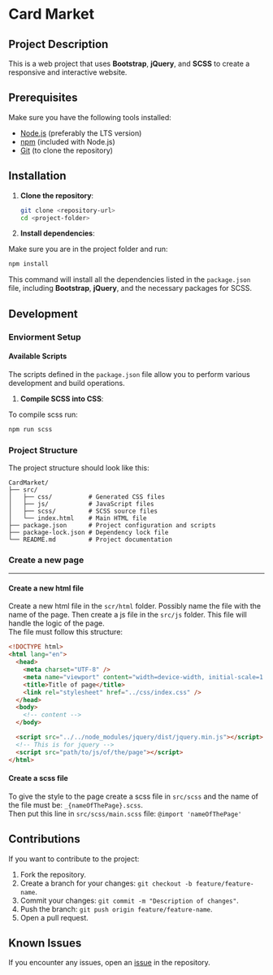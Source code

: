 # Card Market

## Project Description

This is a web project that uses **Bootstrap**, **jQuery**, and **SCSS** to create a responsive and interactive website.

## Prerequisites

Make sure you have the following tools installed:

- [Node.js](https://nodejs.org/) (preferably the LTS version)
- [npm](https://www.npmjs.com/) (included with Node.js)
- [Git](https://git-scm.com/) (to clone the repository)

## Installation

1. **Clone the repository**:

   ```bash
   git clone <repository-url>
   cd <project-folder>
   ```

2. **Install dependencies**:

Make sure you are in the project folder and run:

```bash
npm install
```

This command will install all the dependencies listed in the `package.json` file, including **Bootstrap**, **jQuery**, and the necessary packages for SCSS.

## Development

### Enviorment Setup

#### Available Scripts

The scripts defined in the `package.json` file allow you to perform various development and build operations.

1. **Compile SCSS into CSS**:

To compile scss run:

```bash
npm run scss
```

### Project Structure

The project structure should look like this:

```text
CardMarket/
├── src/
│   ├── css/          # Generated CSS files
│   ├── js/           # JavaScript files
│   ├── scss/         # SCSS source files
│   └── index.html    # Main HTML file
├── package.json      # Project configuration and scripts
├── package-lock.json # Dependency lock file
└── README.md         # Project documentation
```

### Create a new page
---

#### Create a new html file

Create a new html file in the `scr/html` folder. Possibly name the file with the name of the page.
Then create a js file in the `src/js` folder. This file will handle the logic of the page.
<br>
The file must follow this structure:

```html
<!DOCTYPE html>
<html lang="en">
  <head>
    <meta charset="UTF-8" />
    <meta name="viewport" content="width=device-width, initial-scale=1.0" />
    <title>Title of page</title>
    <link rel="stylesheet" href="../css/index.css" />
  </head>
  <body>
    <!-- content -->
  </body>

  <script src="../../node_modules/jquery/dist/jquery.min.js"></script>
  <!-- This is for jquery -->
  <script src="path/to/js/of/the/page"></script>
</html>
```

#### Create a scss file

To give the style to the page create a scss file in `src/scss` and the name of the file must be: `_{nameOfThePage}.scss`. <br>
Then put this line in `src/scss/main.scss` file: `@import 'nameOfThePage'`

## Contributions

If you want to contribute to the project:

1. Fork the repository.
2. Create a branch for your changes: `git checkout -b feature/feature-name`.
3. Commit your changes: `git commit -m "Description of changes"`.
4. Push the branch: `git push origin feature/feature-name`.
5. Open a pull request.

## Known Issues

If you encounter any issues, open an [issue](https://github.com/ErPollo07/CardMarket/issues) in the repository.
